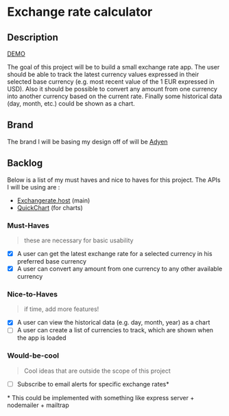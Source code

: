 # Exchange rate calculator

## Description

[DEMO](https://danijelcvit.github.io/exchange-rate-app/)

The goal of this project will be to build a small exchange rate app. The user should be able to track the latest currency values expressed in their selected base currency (e.g. most recent value of the 1 EUR expressed in USD). Also it should be possible to convert any amount from one currency into another currency based on the current rate. Finally some historical data (day, month, etc.) could be shown as a chart.

## Brand

The brand I will be basing my design off of will be [Adyen](https://www.adyen.com/)

## Backlog

Below is a list of my must haves and nice to haves for this project.
The APIs I will be using are :

- [Exchangerate.host](https://exchangerate.host/) (main)
- [QuickChart](https://quickchart.io/) (for charts)

### Must-Haves

> these are necessary for basic usability

- [x] A user can get the latest exchange rate for a selected currency
      in his preferred base currency
- [x] A user can convert any amount from one currency to any other available currency

### Nice-to-Haves

> if time, add more features!

- [x] A user can view the historical data (e.g. day, month, year) as a chart
- [ ] A user can create a list of currencies to track, which are shown when the app is loaded

### Would-be-cool

> Cool ideas that are outside the scope of this project

- [ ] Subscribe to email alerts for specific exchange rates\*

\* This could be implemented with something like express server + nodemailer + mailtrap
